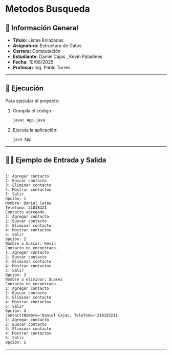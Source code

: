 
# Metodos Busqueda 

## 📌 Información General

- **Título:** Listas Enlazadas
- **Asignatura:** Estructura de Datos
- **Carrera:** Computación
- **Estudiante:** Daniel Cajas , Kevin Paladines
- **Fecha:** 10/06/2025
- **Profesor:** Ing. Pablo Torres

---
## 🚀 Ejecución

Para ejecutar el proyecto:

1. Compila el código:
    ```bash
    javac App.java
    ```
2. Ejecuta la aplicación:
    ```bash
    java App
    ```

---

## 🧑‍💻 Ejemplo de Entrada y Salida

```plaintext

1: Agregar contacto
2: Buscar contacto  
3: Eliminar contacto
4: Mostrar contactos
5: Salir
Opción: 1
Nombre: Daniel Cajas
Teléfono: 21818321
Contacto agregado.
1: Agregar contacto
2: Buscar contacto
3: Eliminar contacto
4: Mostrar contactos
5: Salir
Opción: 2
Nombre a buscar: Kevin
Contacto no encontrado.
1: Agregar contacto
2: Buscar contacto
3: Eliminar contacto
4: Mostrar contactos
5: Salir
Opción: 3
Nombre a eliminar: Suarez
Contacto no encontrado.
1: Agregar contacto
2: Buscar contacto
3: Eliminar contacto
4: Mostrar contactos
5: Salir
Opción: 4
Contact{Nombre='Daniel Cajas, Telefono='21818321}
1: Agregar contacto
2: Buscar contacto
3: Eliminar contacto
4: Mostrar contactos
5: Salir
Opción: 5

```
---